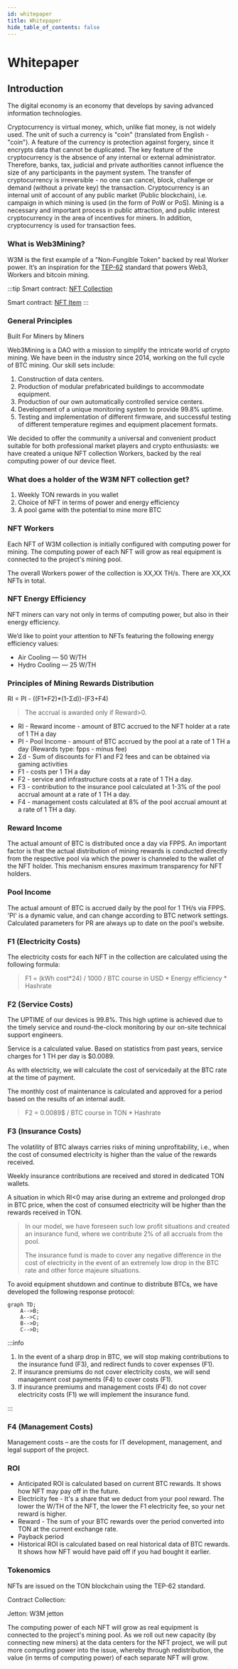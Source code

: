 ```yaml
---
id: whitepaper
title: Whitepaper
hide_table_of_contents: false
---
```


# Whitepaper

## Introduction

The digital economy is an economy that develops by saving advanced information technologies.

Cryptocurrency is virtual money, which, unlike fiat money, is not widely used. The unit of such a currency is "coin" (translated from English - "coin"). A feature of the currency is protection against forgery, since it encrypts data that cannot be duplicated. The key feature of the cryptocurrency is the absence of any internal or external administrator. Therefore, banks, tax, judicial and private authorities cannot influence the size of any participants in the payment system. The transfer of cryptocurrency is irreversible - no one can cancel, block, challenge or demand (without a private key) the transaction. Cryptocurrency is an internal unit of account of any public market (Public blockchain), i.e. campaign in which mining is used (in the form of PoW or PoS). Mining is a necessary and important process in public attraction, and public interest cryptocurrency in the area of ​​incentives for miners. In addition, cryptocurrency is used for transaction fees.

### What is Web3Mining?

W3M is the first example of a "Non-Fungible Token" backed by real Worker power. It’s an inspiration for the [TEP-62](https://github.com/ton-blockchain/TEPs/blob/master/text/0062-nft-standard.md) standard that powers Web3, Workers and bitcoin mining.

:::tip
Smart contract: [NFT Collection](https://github.com/web3mining/token-contract/blob/main/nft/nft-collection.fc)

Smart contract: [NFT Item](https://github.com/web3mining/token-contract/blob/main/nft/nft-item.fc)
:::

### General Principles

Built For Miners by Miners

Web3Mining is a DAO with a mission to simplify the intricate world of crypto mining. We have been in the industry since 2014, working on the full cycle of BTC mining. Our skill sets include:

1. Construction of data centers.
2. Production of modular prefabricated buildings to accommodate equipment.
3. Production of our own automatically controlled service centers.
4. Development of a unique monitoring system to provide 99.8% uptime.
5. Testing and implementation of different firmware, and successful testing of different temperature regimes and equipment placement formats.

We decided to offer the community a universal and convenient product suitable for both professional market players and crypto enthusiasts: we have created a unique NFT collection Workers, backed by the real computing power of our device fleet.

### What does a holder of the W3M NFT collection get?

1. Weekly TON rewards in you wallet
2. Choice of NFT in terms of power and energy efficiency
3. A pool game with the potential to mine more BTC

### NFT Workers

Each NFT of W3M collection is initially configured with computing power for mining. The computing power of each NFT will grow as real equipment is connected to the project's mining pool.

The overall Workers power of the collection is XX,XX TH/s. There are XX,XX NFTs in total.

### NFT Energy Efficiency

NFT miners can vary not only in terms of computing power, but also in their energy efficiency.

We’d like to point your attention to NFTs featuring the following energy efficiency values:

- Air Cooling — 50 W/TH
- Hydro Cooling — 25 W/TH

### Principles of Mining Rewards Distribution

RI = PI - ((F1+F2)\*(1-Σd))-(F3+F4)

> The accrual is awarded only if Reward>0.

- RI - Reward income - amount of BTC accrued to the NFT holder at a rate of 1 TH a day
- PI - Pool Income - amount of BTC accrued by the pool at a rate of 1 TH a day (Rewards type: fpps - minus fee)
- Σd - Sum of discounts for F1 and F2 fees and can be obtained via gaming activities
- F1 - costs per 1 TH a day
- F2 - service and infrastructure costs at a rate of 1 TH a day.
- F3 - contribution to the insurance pool calculated at 1-3% of the pool accrual amount at a rate of 1 TH a day.
- F4 - management costs calculated at 8% of the pool accrual amount at a rate of 1 TH a day.

### Reward Income

The actual amount of BTC is distributed once a day via FPPS. An important factor is that the actual distribution of mining rewards is conducted directly from the respective pool via which the power is channeled to the wallet of the NFT holder. This mechanism ensures maximum transparency for NFT holders.

### Pool Income

The actual amount of BTC is accrued daily by the pool for 1 TH/s via FPPS. 'PI' is a dynamic value, and can change according to BTC network settings. Calculated parameters for PR are always up to date on the pool's website.

### F1 (Electricity Costs)

The electricity costs for each NFT in the collection are calculated using the following formula:

> F1 = (kWh cost*24) / 1000 / BTC course in USD * Energy efficiency \* Hashrate

### F2 (Service Costs)

The UPTIME of our devices is 99.8%. This high uptime is achieved due to the timely service and round-the-clock monitoring by our on-site technical support engineers.

Service is a calculated value. Based on statistics from past years, service charges for 1 TH per day is $0.0089.

As with electricity, we will calculate the cost of servicedaily at the BTC rate at the time of payment.

The monthly cost of maintenance is calculated and approved for a period based on the results of an internal audit.

> F2 = 0.0089$ / BTC course in TON \* Hashrate

### F3 (Insurance Costs)

The volatility of BTC always carries risks of mining unprofitability, i.e., when the cost of consumed electricity is higher than the value of the rewards received.

Weekly insurance contributions are received and stored in dedicated TON wallets.

A situation in which RI<0 may arise during an extreme and prolonged drop in BTC price, when the cost of consumed electricity will be higher than the rewards received in TON.

> In our model, we have foreseen such low profit situations and created an insurance fund, where we contribute 2% of all accruals from the pool.
>
> The insurance fund is made to cover any negative difference in the cost of electricity in the event of an extremely low drop in the BTC rate and other force majeure situations.

To avoid equipment shutdown and continue to distribute BTCs, we have developed the following response protocol:

```mermaid
graph TD;
    A-->B;
    A-->C;
    B-->D;
    C-->D;
```

:::info

1. In the event of a sharp drop in BTC, we will stop making contributions to the insurance fund (F3), and redirect funds to cover expenses (F1).
2. If insurance premiums do not cover electricity costs, we will send management cost payments (F4) to cover costs (F1).
3. If insurance premiums and management costs (F4) do not cover electricity costs (F1) we will implement the insurance fund.

:::

### F4 (Management Costs)

Management costs – are the costs for IT development, management, and legal support of the project.

### ROI

- Anticipated ROI is calculated based on current BTC rewards. It shows how NFT may pay off in the future.
- Electricity fee - It's a share that we deduct from your pool reward. The lower the W/TH of the NFT, the lower the F1 electricity fee, so your net reward is higher.
- Reward - The sum of your BTC rewards over the period converted into TON at the current exchange rate.
- Payback period
- Historical ROI is calculated based on real historical data of BTC rewards. It shows how NFT would have paid off if you had bought it earlier.

### Tokenomics

NFTs are issued on the TON blockchain using the TEP-62 standard.

Contract Collection:

Jetton: W3M jetton

The computing power of each NFT will grow as real equipment is connected to the project's mining pool. As we roll out new capacity (by connecting new miners) at the data centers for the NFT project, we will put more computing power into the issue, whereby through redistribution, the value (in terms of computing power) of each separate NFT will grow.

###

